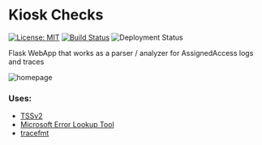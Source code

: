 # Kiosk Checks
[![License: MIT](https://img.shields.io/badge/License-MIT-green)](https://github.com/florinDNL/KioskChecks/blob/main/License) [![Build Status](https://dev.azure.com/florinDNL/KioskChecks/_apis/build/status%2FflorinDNL.KioskChecks?branchName=main)](https://dev.azure.com/florinDNL/KioskChecks/_build/latest?definitionId=2&branchName=main) ![Deployment Status](https://vsrm.dev.azure.com/florinDNL/_apis/public/Release/badge/78192487-463e-4ef1-b969-d679993dd5c5/1/1)

Flask WebApp that works as a parser / analyzer for AssignedAccess logs and traces

![homepage](https://user-images.githubusercontent.com/79944491/231856867-9962d342-6575-496f-b7a0-ba57ce538b3e.png)

### Uses:

- [TSSv2](https://learn.microsoft.com/en-us/troubleshoot/windows-client/windows-troubleshooters/introduction-to-troubleshootingscript-toolset-tssv2)
- [Microsoft Error Lookup Tool](https://www.microsoft.com/en-us/download/details.aspx?id=100432)
- [tracefmt](https://learn.microsoft.com/en-us/windows-hardware/drivers/devtest/tracefmt)
